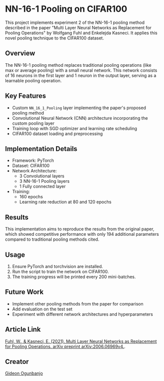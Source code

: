 # NN-16-1 Pooling on CIFAR100

This project implements experiment 2 of the NN-16-1 pooling method described in the paper "Multi Layer Neural Networks as Replacement for Pooling Operations" by Wolfgang Fuhl and Enkelejda Kasneci. It applies this novel pooling technique to the CIFAR100 dataset.

## Overview

The NN-16-1 pooling method replaces traditional pooling operations (like max or average pooling) with a small neural network. This network consists of 16 neurons in the first layer and 1 neuron in the output layer, serving as a learnable pooling operation.

## Key Features

- Custom `NN_16_1_Pooling` layer implementing the paper's proposed pooling method
- Convolutional Neural Network (CNN) architecture incorporating the custom pooling layer
- Training loop with SGD optimizer and learning rate scheduling
- CIFAR100 dataset loading and preprocessing

## Implementation Details

- Framework: PyTorch
- Dataset: CIFAR100
- Network Architecture:
  - 3 Convolutional layers
  - 3 NN-16-1 Pooling layers
  - 1 Fully connected layer
- Training:
  - 160 epochs
  - Learning rate reduction at 80 and 120 epochs

## Results

This implementation aims to reproduce the results from the original paper, which showed competitive performance with only 194 additional parameters compared to traditional pooling methods cited.

## Usage

1. Ensure PyTorch and torchvision are installed.
2. Run the script to train the network on CIFAR100.
3. The training progress will be printed every 200 mini-batches.

## Future Work

- Implement other pooling methods from the paper for comparison
- Add evaluation on the test set
- Experiment with different network architectures and hyperparameters

## Article Link
 [Fuhl, W., & Kasneci, E. (2021). Multi Layer Neural Networks as Replacement for Pooling Operations. arXiv preprint arXiv:2006.06969v4.](https://arxiv.org/pdf/2006.06969).


 ## Creator
 [Gideon Ogunbanjo](https://gideonogunbanjo.netlify.app)

